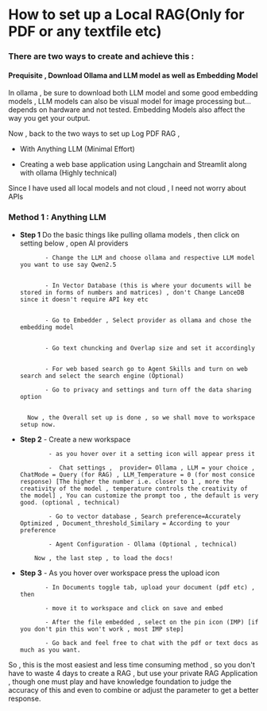 # How to set up a Local RAG(Only for PDF or any textfile etc)

### There are two ways to create and achieve this : 

#### Prequisite , Download Ollama and LLM model as well as Embedding Model

In ollama , be sure to download both LLM model and some good embedding models , 
LLM models can also be visual model for image processing but... depends on hardware and
not tested. 
Embedding Models also affect the way you get your output. 

Now , back to the two ways to set up Log PDF RAG , 

+ With Anything LLM (Minimal Effort)

+ Creating a web base application using Langchain and Streamlit along with ollama (Highly technical)

Since I have used all local models and not cloud , I need not worry about APIs

### Method 1 : Anything LLM 

+ **Step 1** Do the basic things like pulling ollama models , then click on setting below , open AI providers 

             - Change the LLM and choose ollama and respective LLM model you want to use say Qwen2.5 


             - In Vector Database (this is where your documents will be stored in forms of numbers and matrices) , don't Change LanceDB since it doesn't require API key etc 


             - Go to Embedder , Select provider as ollama and chose the embedding model


             - Go text chuncking and Overlap size and set it accordingly 


             - For web based search go to Agent Skills and turn on web search and select the search engine (Optional)

             - Go to privacy and settings and turn off the data sharing option


        Now , the Overall set up is done , so we shall move to workspace setup now. 

+ **Step 2**  - Create a new workspace 

              - as you hover over it a setting icon will appear press it 

              -  Chat settings ,  provider= Ollama , LLM = your choice , ChatMode = Query (for RAG) , LLM_Temperature = 0 (for most consice response) [The higher the number i.e. closer to 1 , more the creativity of the model , temperature controls the creativity of the model] , You can customize the prompt too , the default is very good. (optional , technical)

              - Go to vector database , Search preference=Accurately Optimized , Document_threshold_Similary = According to your preference 

              - Agent Configuration - Ollama (Optional , technical)

          Now , the last step , to load the docs! 

+ **Step 3** - As you hover over workspace press the upload icon 

             - In Documents toggle tab, upload your document (pdf etc) , then 

             - move it to workspace and click on save and embed 

             - After the file embedded , select on the pin icon (IMP) [if you don't pin this won't work , most IMP step] 

             - Go back and feel free to chat with the pdf or text docs as much as you want. 

So , this is the most easiest and less time consuming method , so you don't have to waste 4 days to create a RAG , but use your private RAG Application , though one must play and have knowledge foundation to judge the accuracy of this and even to combine or adjust the parameter to get a better response.  
             